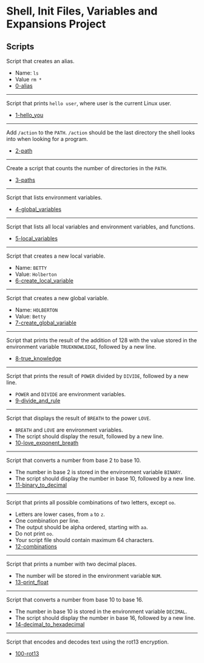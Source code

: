 # Shell, Init Files, Variables and Expansions Project

## Scripts
Script that creates an alias.
* Name: `ls`
* Value `rm *`
* [0-alias](../0x03-shell_variables_expansions/0-alias)

***
Script that prints `hello user`, where user is the current Linux user.
* [1-hello_you](../0x03-shell_variables_expansions/1-hello_you)

***
Add `/action` to the `PATH`. `/action` should be the last directory the shell looks into when looking for a program.
* [2-path](../0x03-shell_variables_expansions/2-path)

***
Create a script that counts the number of directories in the `PATH`.
* [3-paths](../0x03-shell_variables_expansions/3-paths)

***
Script that lists environment variables.
* [4-global_variables](../0x03-shell_variables_expansions/4-global_variables)

***
Script that lists all local variables and environment variables, and functions.
* [5-local_variables](../0x03-shell_variables_expansions/5-local_variables)

***
Script that creates a new local variable.
* Name: `BETTY`
* Value: `Holberton`
* [6-create_local_variable](../0x03-shell_variables_expansions/6-create_local_variable)

***
Script that creates a new global variable.
* Name: `HOLBERTON`
* Value: `Betty`
* [7-create_global_variable](../0x03-shell_variables_expansions/7-create_global_variable)

***
Script that prints the result of the addition of 128 with the value stored in the environment variable `TRUEKNOWLEDGE`, followed by a new line.
* [8-true_knowledge](../0x03-shell_variables_expansions/8-true_knowledge)

***
Script that prints the result of `POWER` divided by `DIVIDE`, followed by a new line.
* `POWER` and `DIVIDE` are environment variables.
* [9-divide_and_rule](../0x03-shell_variables_expansions/9-divide_and_rule)

***
Script that displays the result of `BREATH` to the power `LOVE`.
* `BREATH` and `LOVE` are environment variables.
* The script should display the result, followed by a new line.
* [10-love_exponent_breath](../0x03-shell_variables_expansions/10-love_exponent_breath)

***
Script that converts a number from base 2 to base 10.
* The number in base 2 is stored in the environment variable `BINARY`.
* The script should display the number in base 10, followed by a new line.
* [11-binary_to_decimal](../0x03-shell_variables_expansions/11-binary_to_decimal)

***
Script that prints all possible combinations of two letters, except `oo`.
* Letters are lower cases, from `a` to `z`.
* One combination per line.
* The output should be alpha ordered, starting with `aa`.
* Do not print `oo`.
* Your script file should contain maximum 64 characters.
* [12-combinations](../0x03-shell_variables_expansions/12-combinations)

***
Script that prints a number with two decimal places.
* The number will be stored in the environment variable `NUM`.
* [13-print_float](../0x03-shell_variables_expansions/13-print_float)

***
Script that converts a number from base 10 to base 16.
* The number in base 10 is stored in the environment variable `DECIMAL`.
* The script should display the number in base 16, followed by a new line.
* [14-decimal_to_hexadecimal](../0x03-shell_variables_expansions/14-decimal_to_hexadecimal)

***
Script that encodes and decodes text using the rot13 encryption.
* [100-rot13](../0x03-shell_variables_expansions/100-rot13)
